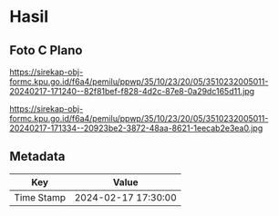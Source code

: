 # Hasil

## Foto C Plano

https://sirekap-obj-formc.kpu.go.id/f6a4/pemilu/ppwp/35/10/23/20/05/3510232005011-20240217-171240--82f81bef-f828-4d2c-87e8-0a29dc165d11.jpg

https://sirekap-obj-formc.kpu.go.id/f6a4/pemilu/ppwp/35/10/23/20/05/3510232005011-20240217-171334--20923be2-3872-48aa-8621-1eecab2e3ea0.jpg


## Metadata

| Key        | Value               |
| ---------- | ------------------- |
| Time Stamp | 2024-02-17 17:30:00 |



